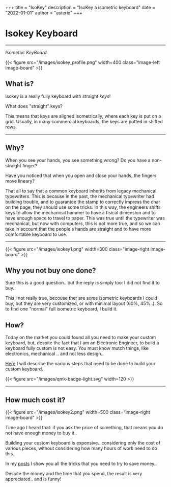 +++
title = "IsoKey"
description = "IsoKey a isometric keyboard"
date = "2022-01-01"
author = "asterix"
+++


# Isokey Keyboard

---

*Isometric KeyBoard*


{{< figure src="/images/isokey_profile.png" width=400 class="image-left image-board" >}}

## What is?

Isokey is a really fully keyboard with straight *keys*!

What does "straight" keys?

This means that keys are aligned isometrically, where each key is put on a grid. Usually, in many commercial keyboards, the keys are putted in shifted rows.

---

## Why?

When you see your hands, you see something wrong? Do you have a non-straight finger?

Have you noticed that when you open and close your hands, the fingers move lineary?

That all to say that a common keyboard inherits from legacy mechanical typewriters. This is because in the past, the mechanical typewriter had building trouble, and to guarantee the stamp to correctly impress the char on the page, they should use some tricks. In this way, the engineers shifts keys to allow the mechanical hammer to have a fisical dimension and to have enough space to travel to paper. This was true until the typewriter was mechanical, but now with computers, this is not more true, and so we can take in account that the people's hands are straight and to have more comfortable keyboard to use.

---

{{< figure src="/images/isokey1.png" width=300 class="image-right image-board" >}}

## Why you not buy one done?

Sure this is a good question.. but the reply is simply too: I did not find it to buy..

This i not really true, becouse ther are some isometric keyboards I could buy, but they are very  customized, or with minimal layout (60%, 45%..).
So to find one "normal" full isometric keyboard, I build it.

## How?

Today on the market you could found all you need to make your custom keyboard, but, despite the fact that I am an Electronic Engineer, to build a keyboard fully custom is not easy. You must know mutch things, like electronics, mechanical .. and not less design..

[Here](/post/isokey/) I will describe the various steps that need to be done to build your custom keyboard.

{{< figure src="/images/qmk-badge-light.svg" width=120 >}}

---

## How much cost it?

{{< figure src="/images/isokey2.png" width=500 class="image-right image-board" >}}

Time ago I heard that: if you ask the price of something, that means you do not have enough money to buy it..

Building your custom keyboard is expensive.. considering only the cost of various pieces, without considering how many hours of work need to do this..

In my [posts](/post/isokey/) I show you all the tricks that you need to try to save money..

Despite the money and the time that you spend, the result is very appreciated.. and is funny!

